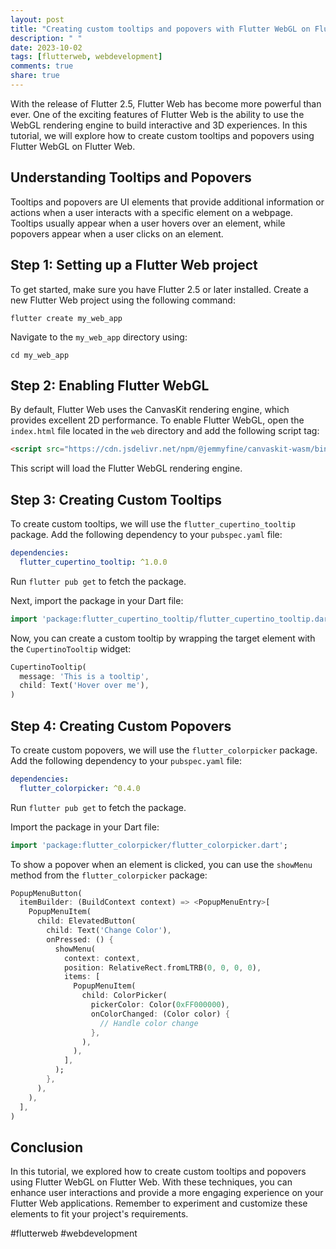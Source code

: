 ```yaml
---
layout: post
title: "Creating custom tooltips and popovers with Flutter WebGL on Flutter Web"
description: " "
date: 2023-10-02
tags: [flutterweb, webdevelopment]
comments: true
share: true
---
```


With the release of Flutter 2.5, Flutter Web has become more powerful than ever. One of the exciting features of Flutter Web is the ability to use the WebGL rendering engine to build interactive and 3D experiences. In this tutorial, we will explore how to create custom tooltips and popovers using Flutter WebGL on Flutter Web.

## Understanding Tooltips and Popovers

Tooltips and popovers are UI elements that provide additional information or actions when a user interacts with a specific element on a webpage. Tooltips usually appear when a user hovers over an element, while popovers appear when a user clicks on an element.

## Step 1: Setting up a Flutter Web project

To get started, make sure you have Flutter 2.5 or later installed. Create a new Flutter Web project using the following command:

```
flutter create my_web_app
```

Navigate to the `my_web_app` directory using:

```
cd my_web_app
```

## Step 2: Enabling Flutter WebGL

By default, Flutter Web uses the CanvasKit rendering engine, which provides excellent 2D performance. To enable Flutter WebGL, open the `index.html` file located in the `web` directory and add the following script tag:

```html
<script src="https://cdn.jsdelivr.net/npm/@jemmyfine/canvaskit-wasm/bin/canvaskit.js"></script>
```

This script will load the Flutter WebGL rendering engine.

## Step 3: Creating Custom Tooltips

To create custom tooltips, we will use the `flutter_cupertino_tooltip` package. Add the following dependency to your `pubspec.yaml` file:

```yaml
dependencies:
  flutter_cupertino_tooltip: ^1.0.0
```

Run `flutter pub get` to fetch the package.

Next, import the package in your Dart file:

```dart
import 'package:flutter_cupertino_tooltip/flutter_cupertino_tooltip.dart';
```

Now, you can create a custom tooltip by wrapping the target element with the `CupertinoTooltip` widget:

```dart
CupertinoTooltip(
  message: 'This is a tooltip',
  child: Text('Hover over me'),
)
```

## Step 4: Creating Custom Popovers

To create custom popovers, we will use the `flutter_colorpicker` package. Add the following dependency to your `pubspec.yaml` file:

```yaml
dependencies:
  flutter_colorpicker: ^0.4.0
```

Run `flutter pub get` to fetch the package.

Import the package in your Dart file:

```dart
import 'package:flutter_colorpicker/flutter_colorpicker.dart';
```

To show a popover when an element is clicked, you can use the `showMenu` method from the `flutter_colorpicker` package:

```dart
PopupMenuButton(
  itemBuilder: (BuildContext context) => <PopupMenuEntry>[
    PopupMenuItem(
      child: ElevatedButton(
        child: Text('Change Color'),
        onPressed: () {
          showMenu(
            context: context,
            position: RelativeRect.fromLTRB(0, 0, 0, 0),
            items: [
              PopupMenuItem(
                child: ColorPicker(
                  pickerColor: Color(0xFF000000),
                  onColorChanged: (Color color) {
                    // Handle color change
                  },
                ),
              ),
            ],
          );
        },
      ),
    ),
  ],
)
```

## Conclusion

In this tutorial, we explored how to create custom tooltips and popovers using Flutter WebGL on Flutter Web. With these techniques, you can enhance user interactions and provide a more engaging experience on your Flutter Web applications. Remember to experiment and customize these elements to fit your project's requirements.

#flutterweb #webdevelopment